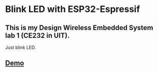 # Blink LED with ESP32-Espressif
## This is my Design Wireless Embedded System lab 1 (CE232 in UIT).
Just blink LED.
## [Demo](https://youtu.be/cQFA_jUFPkM)
